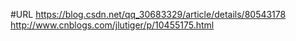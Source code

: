 #URL
https://blog.csdn.net/qq_30683329/article/details/80543178
http://www.cnblogs.com/jlutiger/p/10455175.html
